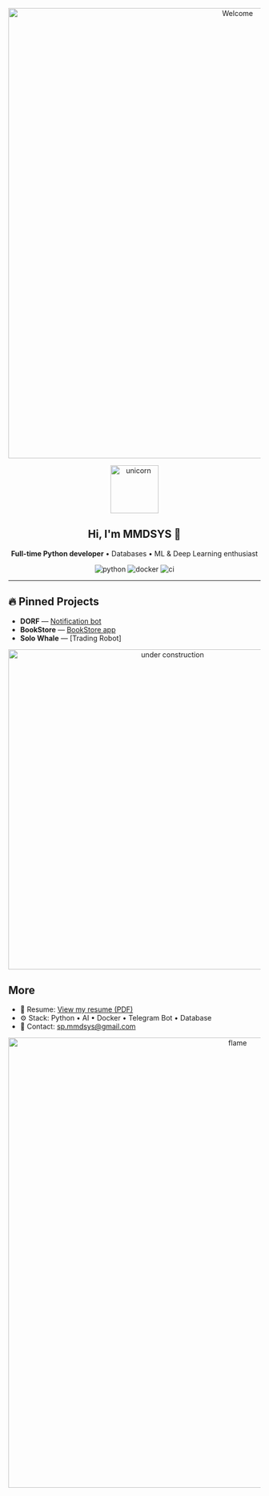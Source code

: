 <p align="center">
  <img src="https://raw.githubusercontent.com/sindresorhus/sindresorhus/baa405706db2bf5a6750ce483ec453da33a55c7a/welcome-header.gif" alt="Welcome" width="900" />
</p>

<p align="center">
  <img src="https://media1.giphy.com/media/MT5UUV1d4CXE2A37Dg/giphy.gif" alt="unicorn" width="96" />
</p>

<h2 align="center">Hi, I'm MMDSYS 👋</h2>
<p align="center"><b>Full-time Python developer</b> • Databases • ML & Deep Learning enthusiast</p>

<p align="center">
  <img src="https://img.shields.io/badge/python-3.11-blue" alt="python" />
  <img src="https://img.shields.io/badge/docker-yes-2496ED" alt="docker" />
  <img src="https://img.shields.io/badge/ci-passing-brightgreen" alt="ci" />
</p>

---

## 🔥 Pinned Projects
- **DORF** — [Notification bot](https://github.com/the-mmdsys/Notification-robot) 
- **BookStore** — [BookStore app](https://github.com/the-mmdsys/Bookstore-app) 
- **Solo Whale** — [Trading Robot]

<p align="center">
  <img src="https://media.giphy.com/media/1rPY8XIGWozEhm215a/giphy.gif" alt="under construction" width="640" />
</p>

## More
- 📄 Resume: [View my resume (PDF)](https://raw.githubusercontent.com/the-mmdsys/MMDSYS-bot/main/MY%20CV.pdf)
- ⚙️ Stack: Python • AI • Docker • Telegram Bot • Database
- 💬 Contact: [sp.mmdsys@gmail.com](mailto:sp.mmdsys@gmail.com)

 




<p align="center">
  <img src="https://raw.githubusercontent.com/sindresorhus/sindresorhus/baa405706db2bf5a6750ce483ec453da33a55c7a/flames.gif" alt="flame" width="900" />
</p>
